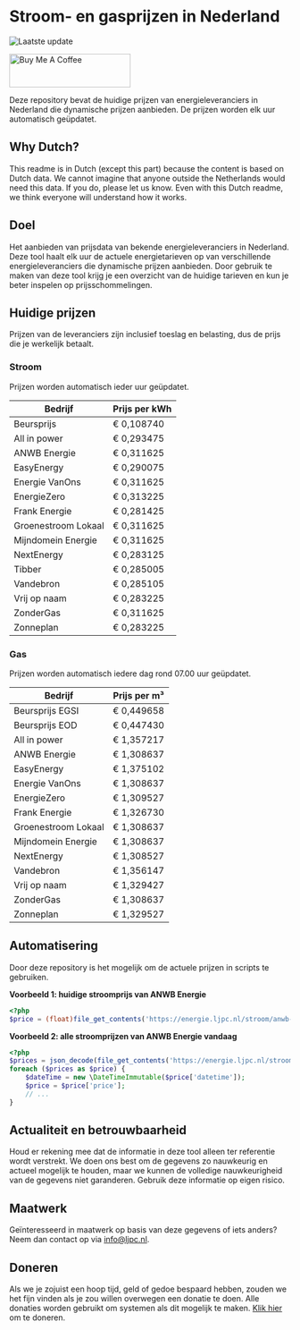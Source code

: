 # Stroom- en gasprijzen in Nederland

![Laatste update](https://img.shields.io/badge/laatste%20update-2024--12--08%2012%3A00%20CET-brightgreen)

<a href="https://www.buymeacoffee.com/Lars-" target="_blank"><img src="https://cdn.buymeacoffee.com/buttons/v2/default-orange.png" alt="Buy Me A Coffee" height="60" style="height: 60px !important;width: 217px !important;" ></a>

Deze repository bevat de huidige prijzen van energieleveranciers in Nederland die dynamische prijzen aanbieden. De prijzen worden elk uur automatisch geüpdatet.

## Why Dutch?

This readme is in Dutch (except this part) because the content is based on Dutch data. We cannot imagine that anyone outside the Netherlands would need this data. If you do, please let us know. Even with this Dutch readme, we think
everyone will understand how it works.

## Doel

Het aanbieden van prijsdata van bekende energieleveranciers in Nederland. Deze tool haalt elk uur de actuele energietarieven op van verschillende energieleveranciers die dynamische prijzen aanbieden. Door gebruik te maken van deze tool
krijg je een overzicht van de huidige tarieven en kun je beter inspelen op prijsschommelingen.

## Huidige prijzen

Prijzen van de leveranciers zijn inclusief toeslag en belasting, dus de prijs die je werkelijk betaalt.

### Stroom

Prijzen worden automatisch ieder uur geüpdatet.

 Bedrijf | Prijs per kWh 
---------|---------------
Beursprijs | € 0,108740
All in power | € 0,293475
ANWB Energie | € 0,311625
EasyEnergy | € 0,290075
Energie VanOns | € 0,311625
EnergieZero | € 0,313225
Frank Energie | € 0,281425
Groenestroom Lokaal | € 0,311625
Mijndomein Energie | € 0,311625
NextEnergy | € 0,283125
Tibber | € 0,285005
Vandebron | € 0,285105
Vrij op naam | € 0,283225
ZonderGas | € 0,311625
Zonneplan | € 0,283225


### Gas

Prijzen worden automatisch iedere dag rond 07.00 uur geüpdatet.

 Bedrijf | Prijs per m³ 
---------|--------------
Beursprijs EGSI | € 0,449658
Beursprijs EOD | € 0,447430
All in power | € 1,357217
ANWB Energie | € 1,308637
EasyEnergy | € 1,375102
Energie VanOns | € 1,308637
EnergieZero | € 1,309527
Frank Energie | € 1,326730
Groenestroom Lokaal | € 1,308637
Mijndomein Energie | € 1,308637
NextEnergy | € 1,308527
Vandebron | € 1,356147
Vrij op naam | € 1,329427
ZonderGas | € 1,308637
Zonneplan | € 1,329527


## Automatisering

Door deze repository is het mogelijk om de actuele prijzen in scripts te gebruiken.

**Voorbeeld 1: huidige stroomprijs van ANWB Energie**

```php
<?php
$price = (float)file_get_contents('https://energie.ljpc.nl/stroom/anwb-energie-nu.txt');

```

**Voorbeeld 2: alle stroomprijzen van ANWB Energie vandaag**

```php
<?php
$prices = json_decode(file_get_contents('https://energie.ljpc.nl/stroom/all-in-power-vandaag.json'),true);
foreach ($prices as $price) {
    $dateTime = new \DateTimeImmutable($price['datetime']);
    $price = $price['price'];
    // ...
}
```

## Actualiteit en betrouwbaarheid

Houd er rekening mee dat de informatie in deze tool alleen ter referentie wordt verstrekt. We doen ons best om de gegevens zo nauwkeurig en actueel mogelijk te houden, maar we kunnen de volledige nauwkeurigheid van de gegevens niet
garanderen. Gebruik deze informatie op eigen risico.

## Maatwerk

Geïnteresseerd in maatwerk op basis van deze gegevens of iets anders? Neem dan contact op
via [info@ljpc.nl](mailto:info@ljpc.nl?subject=Energie%20prijzen).

## Doneren

Als we je zojuist een hoop tijd, geld of gedoe bespaard hebben, zouden we het fijn vinden als je zou willen overwegen een
donatie te doen. Alle donaties worden gebruikt om systemen als dit mogelijk te
maken. [Klik hier](https://www.buymeacoffee.com/Lars-) om te doneren.
